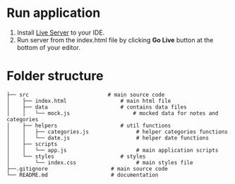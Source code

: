 # Run application

1. Install [Live Server](https://marketplace.visualstudio.com/items?itemName=ritwickdey.LiveServer) to your IDE.
2. Run server from the index.html file by clicking **Go Live** button at the bottom of your editor.

# Folder structure

```
├── src                         # main source code
│    ├── index.html                 # main html file
│    ├── data                       # contains data files
│    │   └── mock.js                    # mocked data for notes and categories    
│    ├── helpers                    # util functions
│    │   ├── categories.js               # helper categories functions 
│    │   └── date.js                     # helper date functions 
│    ├── scripts
│    │   └── app.js                      # main application scripts
│    └── styles                     # styles
│        └── index.css                   # main styles file
├──.gitignore                    # main source code
└── README.md                    # documentation                       
```
